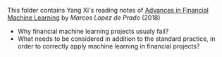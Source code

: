 This folder contains Yang Xi's reading notes of [Advances in Financial Machine Learning](https://www.wiley.com/en-us/Advances+in+Financial+Machine+Learning-p-9781119482086) by *Marcos Lopez de Prado* (2018)
* Why financial machine learning projects usualy fail?
* What needs to be considered in addition to the standard practice, in order to correctly apply machine learning in financial projects?
